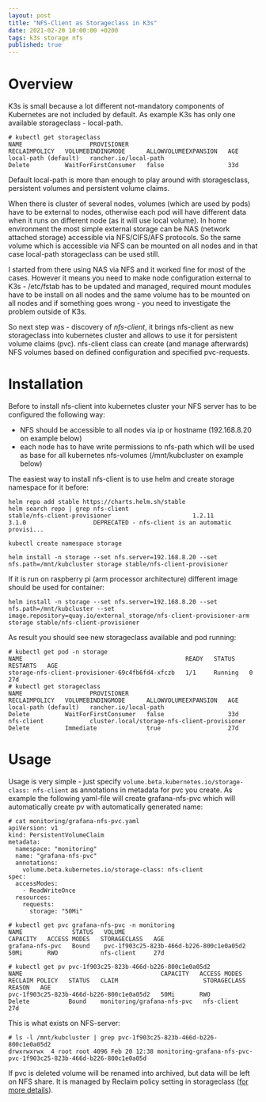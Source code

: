 ```yaml
---
layout: post
title: "NFS-Client as Storageclass in K3s"
date: 2021-02-20 10:00:00 +0200
tags: k3s storage nfs
published: true
---
```

# Overview
K3s is small because a lot different not-mandatory components of Kubernetes are not included by default. As example K3s has only one available storageclass - local-path.
```
# kubectl get storageclass 
NAME                   PROVISIONER                                    RECLAIMPOLICY   VOLUMEBINDINGMODE      ALLOWVOLUMEEXPANSION   AGE
local-path (default)   rancher.io/local-path                          Delete          WaitForFirstConsumer   false                  33d
```

Default local-path is more than enough to play around with storagesclass, persistent volumes and persistent volume claims.

When there is cluster of several nodes, volumes (which are used by pods) have to be external to nodes, otherwise each pod will have different data when it runs on different node (as it will use local volume). In home environment the most simple external storage can be NAS (network attached storage) accessible via NFS/CIFS/AFS protocols. So the same volume which is accessible via NFS can be mounted on all nodes and in that case local-path storageclass can be used still. 

I started from there using NAS via NFS and it worked fine for most of the cases. However it means you need to make node configuration external to K3s - /etc/fstab has to be updated and managed, required mount modules have to be install on all nodes and the same volume has to be mounted on all nodes and if something goes wrong - you need to investigate the problem outside of K3s.

So next step was - discovery of *nfs-client*, it brings nfs-client as new storageclass into kubernetes cluster and allows to use it for persistent volume claims (pvc). nfs-client class can create (and manage afterwards) NFS volumes based on defined configuration and specified pvc-requests. 

# Installation
Before to install nfs-client into kubernetes cluster your NFS server has to be configured the following way:
- NFS should be accessible to all nodes via ip or hostname (192.168.8.20 on example below)
- each node has to have write permissions to nfs-path which will be used as base for all kubernetes nfs-volumes (/mnt/kubcluster on example below)
 
The easiest way to install nfs-client is to use helm and create storage namespace for it before:
```
helm repo add stable https://charts.helm.sh/stable
helm search repo | grep nfs-client
stable/nfs-client-provisioner                     	1.2.11       	3.1.0                  	DEPRECATED - nfs-client is an automatic provisi...

kubectl create namespace storage

helm install -n storage --set nfs.server=192.168.8.20 --set nfs.path=/mnt/kubcluster storage stable/nfs-client-provisioner
```

If it is run on raspberry pi (arm processor architecture) different image should be used for container:
```
helm install -n storage --set nfs.server=192.168.8.20 --set nfs.path=/mnt/kubcluster --set image.repository=quay.io/external_storage/nfs-client-provisioner-arm storage stable/nfs-client-provisioner
```
As result you should see new storageclass available and pod running:
```
# kubectl get pod -n storage
NAME                                              READY   STATUS    RESTARTS   AGE
storage-nfs-client-provisioner-69c4fb6fd4-xfczb   1/1     Running   0          27d
# kubectl get storageclass
NAME                   PROVISIONER                                    RECLAIMPOLICY   VOLUMEBINDINGMODE      ALLOWVOLUMEEXPANSION   AGE
local-path (default)   rancher.io/local-path                          Delete          WaitForFirstConsumer   false                  33d
nfs-client             cluster.local/storage-nfs-client-provisioner   Delete          Immediate              true                   27d
```

# Usage
Usage is very simple - just specify `volume.beta.kubernetes.io/storage-class: nfs-client` as annotations in metadata for pvc you create.
As example the following yaml-file will create grafana-nfs-pvc which will automatically create pv with automatically generated name:
```
# cat monitoring/grafana-nfs-pvc.yaml
apiVersion: v1
kind: PersistentVolumeClaim
metadata:
  namespace: "monitoring"
  name: "grafana-nfs-pvc"
  annotations:
    volume.beta.kubernetes.io/storage-class: nfs-client
spec:
  accessModes:
    - ReadWriteOnce
  resources:
    requests:
      storage: "50Mi"

# kubectl get pvc grafana-nfs-pvc -n monitoring
NAME              STATUS   VOLUME                                     CAPACITY   ACCESS MODES   STORAGECLASS   AGE
grafana-nfs-pvc   Bound    pvc-1f903c25-823b-466d-b226-800c1e0a05d2   50Mi       RWO            nfs-client     27d

# kubectl get pv pvc-1f903c25-823b-466d-b226-800c1e0a05d2
NAME                                       CAPACITY   ACCESS MODES   RECLAIM POLICY   STATUS   CLAIM                        STORAGECLASS   REASON   AGE
pvc-1f903c25-823b-466d-b226-800c1e0a05d2   50Mi       RWO            Delete           Bound    monitoring/grafana-nfs-pvc   nfs-client              27d
```

This is what exists on NFS-server:
```
# ls -l /mnt/kubcluster | grep pvc-1f903c25-823b-466d-b226-800c1e0a05d2
drwxrwxrwx  4 root root 4096 Feb 20 12:38 monitoring-grafana-nfs-pvc-pvc-1f903c25-823b-466d-b226-800c1e0a05d
```

If pvc is deleted volume will be renamed into archived, but data will be left on NFS share. It is managed by Reclaim policy setting in storageclass ([for more details](https://kubernetes.io/docs/concepts/storage/persistent-volumes/)).
